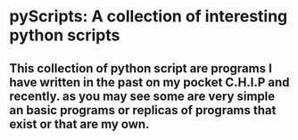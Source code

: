 # pyScripts: A collection of interesting python scripts

## This collection of python script are programs I have written in the past on my pocket C.H.I.P and recently. as you may see some are very simple an basic programs or replicas of programs that exist or that are my own.
